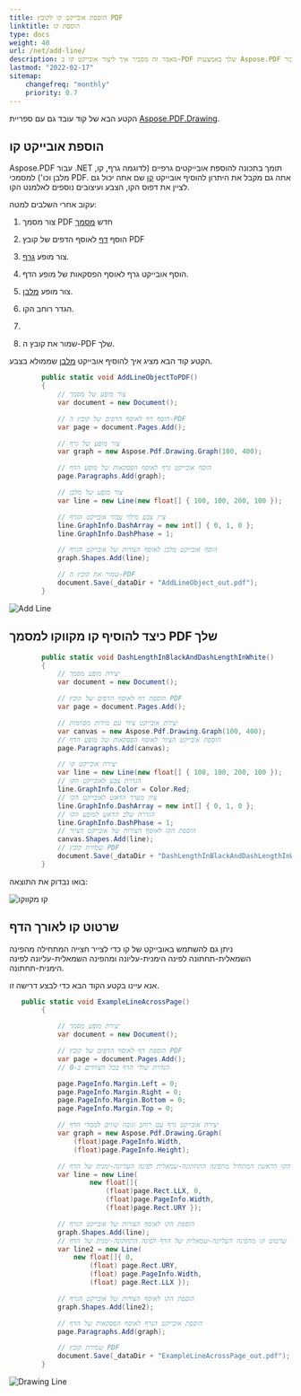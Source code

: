 ```yaml
---
title: הוספת אובייקט קו לקובץ PDF
linktitle: הוספת קו
type: docs
weight: 40
url: /net/add-line/
description: מאמר זה מסביר איך ליצור אובייקט קו ב-PDF שלך באמצעות Aspose.PDF עבור .NET.
lastmod: "2022-02-17"
sitemap:
    changefreq: "monthly"
    priority: 0.7
---
```

<script type="application/ld+json">
{
    "@context": "https://schema.org",
    "@type": "TechArticle",
    "headline": "הוספת אובייקט קו לקובץ PDF",
    "alternativeHeadline": "איך ליצור אובייקט קו בקובץ PDF",
    "author": {
        "@type": "Person",
        "name":"אנסטסיה חולוב",
        "givenName": "אנסטסיה",
        "familyName": "חולוב",
        "url":"https://www.linkedin.com/in/anastasiia-holub-750430225/"
    },
    "genre": "יצירת מסמכי PDF",
    "keywords": "pdf, c#, קו ב-pdf",
    "wordcount": "302",
    "proficiencyLevel":"מתחיל",
    "publisher": {
        "@type": "Organization",
        "name": "צוות מסמכי Aspose.PDF",
        "url": "https://products.aspose.com/pdf",
        "logo": "https://www.aspose.cloud/templates/aspose/img/products/pdf/aspose_pdf-for-net.svg",
        "alternateName": "Aspose",
        "sameAs": [
            "https://facebook.com/aspose.pdf/",
            "https://twitter.com/asposepdf",
            "https://www.youtube.com/channel/UCmV9sEg_QWYPi6BJJs7ELOg/featured",
            "https://www.linkedin.com/company/aspose",
            "https://stackoverflow.com/questions/tagged/aspose",
            "https://aspose.quora.com/",
            "https://aspose.github.io/"
        ],
        "contactPoint": [
            {
                "@type": "ContactPoint",
                "telephone": "+1 903 306 1676",
                "contactType": "מכירות",
                "areaServed": "US",
                "availableLanguage": "אנגלית"
            },
            {
                "@type": "ContactPoint",
                "telephone": "+44 141 628 8900",
                "contactType": "מכירות",
                "areaServed": "GB",
                "availableLanguage": "אנגלית"
            },
            {
                "@type": "ContactPoint",
                "telephone": "+61 2 8006 6987",
                "contactType": "מכירות",
                "areaServed": "AU",
                "availableLanguage": "אנגלית"
            }
        ]
    },
    "url": "/net/add-line/",
    "mainEntityOfPage": {
        "@type": "WebPage",
        "@id": "/net/add-line/"
    },
    "dateModified": "2022-02-04",
    "description": "מאמר זה מסביר איך ליצור אובייקט קו ב-PDF שלך באמצעות Aspose.PDF עבור .NET."
}
</script>
הקטע הבא של קוד עובד גם עם ספריית [Aspose.PDF.Drawing](/pdf/net/drawing/).

## הוספת אובייקט קו

Aspose.PDF עבור .NET תומך בתכונה להוספת אובייקטים גרפיים (לדוגמה גרף, קו, מלבן וכו') למסמכי PDF. אתה גם מקבל את היתרון להוסיף אובייקט [קו](https://reference.aspose.com/pdf/net/aspose.pdf.drawing/line) שם אתה יכול גם לציין את דפוס הקו, הצבע ועיצובים נוספים לאלמנט הקו.

עקוב אחרי השלבים למטה:

1. צור מסמך PDF חדש [מסמך](https://reference.aspose.com/pdf/net/aspose.pdf/document)

1. הוסף [דף](https://reference.aspose.com/pdf/net/aspose.pdf/page) לאוסף הדפים של קובץ PDF

1. צור מופע [גרף](https://reference.aspose.com/pdf/net/aspose.pdf.drawing/graph).

1. הוסף אובייקט גרף לאוסף הפסקאות של מופע הדף.

1. צור מופע [מלבן](https://reference.aspose.com/pdf/net/aspose.pdf.drawing/rectangle).

1. הגדר רוחב הקו.

1.
1. שמור את קובץ ה-PDF שלך.

הקטע קוד הבא מציג איך להוסיף אובייקט [מלבן](https://reference.aspose.com/pdf/net/aspose.pdf.drawing/rectangle) שממולא בצבע.

```csharp
        public static void AddLineObjectToPDF()
        {
            // צור מופע של מסמך
            var document = new Document();

            // הוסף דף לאוסף הדפים של קובץ ה-PDF
            var page = document.Pages.Add();

            // צור מופע של גרף
            var graph = new Aspose.Pdf.Drawing.Graph(100, 400);

            // הוסף אובייקט גרף לאוסף הפסקאות של מופע הדף
            page.Paragraphs.Add(graph);

            // צור מופע של מלבן
            var line = new Line(new float[] { 100, 100, 200, 100 });

            // ציין צבע מילוי עבור אובייקט הגרף
            line.GraphInfo.DashArray = new int[] { 0, 1, 0 };
            line.GraphInfo.DashPhase = 1;

            // הוסף אובייקט מלבן לאוסף הצורות של אובייקט הגרף
            graph.Shapes.Add(line);

            // שמור את קובץ ה-PDF
            document.Save(_dataDir + "AddLineObject_out.pdf");
        }
```
![Add Line](add_line.png)

## כיצד להוסיף קו מקווקו למסמך PDF שלך

```csharp
        public static void DashLengthInBlackAndDashLengthInWhite()
        {
            // יצירת מופע מסמך
            var document = new Document();

            // הוספת דף לאוסף הדפים של קובץ PDF
            var page = document.Pages.Add();

            // יצירת אובייקט ציור עם מידות מסוימות
            var canvas = new Aspose.Pdf.Drawing.Graph(100, 400);
            // הוספת אובייקט הציור לאוסף הפסקאות של מופע הדף
            page.Paragraphs.Add(canvas);

            // יצירת אובייקט קו
            var line = new Line(new float[] { 100, 100, 200, 100 });
            // הגדרת צבע לאובייקט הקו
            line.GraphInfo.Color = Color.Red;
            // ציון מערך הדאש לאובייקט הקו
            line.GraphInfo.DashArray = new int[] { 0, 1, 0 };
            // הגדרת שלב הדאש למופע הקו
            line.GraphInfo.DashPhase = 1;
            // הוספת הקו לאוסף הצורות של אובייקט הציור
            canvas.Shapes.Add(line);
            // שמירת קובץ PDF
            document.Save(_dataDir + "DashLengthInBlackAndDashLengthInWhite_out.pdf");
        }
```
בואו נבדוק את התוצאה:

![קו מקווקו](dash_line.png)

## שרטוט קו לאורך הדף

ניתן גם להשתמש באובייקט של קו כדי לצייר חצייה המתחילה מהפינה השמאלית-תחתונה לפינה הימנית-עליונה ומהפינה השמאלית-עליונה לפינה הימנית-תחתונה.

אנא עיינו בקטע הקוד הבא כדי לבצע דרישה זו.

```csharp
   public static void ExampleLineAcrossPage()
        {

            // יצירת מופע מסמך
            var document = new Document();

            // הוספת דף לאוסף הדפים של קובץ PDF
            var page = document.Pages.Add();
            // הגדרת שולי הדף בכל הצדדים כ-0

            page.PageInfo.Margin.Left = 0;
            page.PageInfo.Margin.Right = 0;
            page.PageInfo.Margin.Bottom = 0;
            page.PageInfo.Margin.Top = 0;

            // יצירת אובייקט גרף עם רוחב וגובה שווים לממדי הדף
            var graph = new Aspose.Pdf.Drawing.Graph(
                (float)page.PageInfo.Width,
                (float)page.PageInfo.Height);

            // יצירת אובייקט הקו הראשון המתחיל מהפינה התחתונה-שמאלית לפינה העליונה-ימנית של הדף
            var line = new Line(
                    new float[]{
                        (float)page.Rect.LLX, 0,
                        (float)page.PageInfo.Width,
                        (float)page.Rect.URY });

            // הוספת הקו לאוסף הצורות של אובייקט הגרף
            graph.Shapes.Add(line);
            // שרטוט קו מהפינה העליונה-שמאלית של הדף לפינה התחתונה-ימנית של הדף
            var line2 = new Line(
                new float[]{ 0,
                    (float) page.Rect.URY,
                    (float) page.PageInfo.Width,
                    (float) page.Rect.LLX });

            // הוספת הקו לאוסף הצורות של אובייקט הגרף
            graph.Shapes.Add(line2);

            // הוספת אובייקט הגרף לאוסף הפסקאות של הדף
            page.Paragraphs.Add(graph);

            // שמירת קובץ PDF
            document.Save(_dataDir + "ExampleLineAcrossPage_out.pdf");
        }
```
![Drawing Line](draw_line.png)

<script type="application/ld+json">
{
    "@context": "http://schema.org",
    "@type": "SoftwareApplication",
    "name": "Aspose.PDF for .NET Library",
    "image": "https://www.aspose.cloud/templates/aspose/img/products/pdf/aspose_pdf-for-net.svg",
    "url": "https://www.aspose.com/",
    "publisher": {
        "@type": "Organization",
        "name": "Aspose.PDF",
        "url": "https://products.aspose.com/pdf",
        "logo": "https://www.aspose.cloud/templates/aspose/img/products/pdf/aspose_pdf-for-net.svg",
        "alternateName": "Aspose",
        "sameAs": [
            "https://facebook.com/aspose.pdf/",
            "https://twitter.com/asposepdf",
            "https://www.youtube.com/channel/UCmV9sEg_QWYPi6BJJs7ELOg/featured",
            "https://www.linkedin.com/company/aspose",
            "https://stackoverflow.com/questions/tagged/aspose",
            "https://aspose.quora.com/",
            "https://aspose.github.io/"
        ],
        "contactPoint": [
            {
                "@type": "ContactPoint",
                "telephone": "+1 903 306 1676",
                "contactType": "מכירות",
                "areaServed": "US",
                "availableLanguage": "אנגלית"
            },
            {
                "@type": "ContactPoint",
                "telephone": "+44 141 628 8900",
                "contactType": "מכירות",
                "areaServed": "GB",
                "availableLanguage": "אנגלית"
            },
            {
                "@type": "ContactPoint",
                "telephone": "+61 2 8006 6987",
                "contactType": "מכירות",
                "areaServed": "AU",
                "availableLanguage": "אנגלית"
            }
        ]
    },
    "offers": {
        "@type": "Offer",
        "price": "1199",
        "priceCurrency": "USD"
    },
    "applicationCategory": "ספריית ניהול PDF עבור .NET",
    "downloadUrl": "https://www.nuget.org/packages/Aspose.PDF/",
    "operatingSystem": "Windows, MacOS, Linux",
    "screenshot": "https://docs.aspose.com/pdf/net/create-pdf-document/screenshot.png",
    "softwareVersion": "2022.1",
    "aggregateRating": {
        "@type": "AggregateRating",
        "ratingValue": "5",
        "ratingCount": "16"
    }
}
</script>


